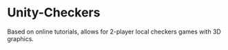 # Unity-Checkers
Based on online tutorials, allows for 2-player local checkers games with 3D graphics.

